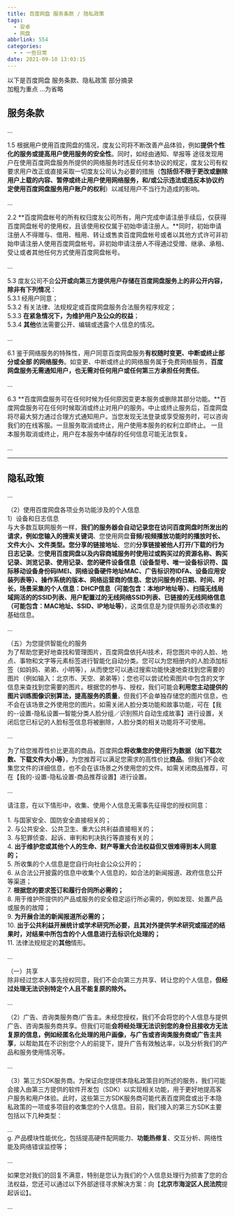 ```yaml
---
title: 百度网盘 服务条款 / 隐私政策
tags:
  - 安卓
  - 网盘
abbrlink: 554
categories:
  - - 一些日常
date: 2021-09-10 13:03:15
---
```


以下是百度网盘 服务条款、隐私政策 部分摘录  
加粗为重点 ...为省略

## 服务条款

...

1.5 根据用户使用百度网盘的情况，度友公司将不断改善产品体验，例如**提供个性化的服务或提高用户使用服务的安全性**。同时，如经由通知、举报等 途径发现用户在使用百度网盘服务所提供的网络服务时违反任何本协议的规定，度友公司有权要求用户改正或直接采取一切度友公司认为必要的措施（**包括但不限于更改或删除用户上载的内容、暂停或终止用户使用网络服务，和/或公示违法或违反本协议约定使用百度网盘服务用户账户的权利**）以减轻用户不当行为造成的影响。

...

2.2 **百度网盘帐号的所有权归度友公司所有，用户完成申请注册手续后，仅获得百度网盘帐号的使用权，且该使用权仅属于初始申请注册人。**同时，初始申请注册人不得赠与、借用、租用、转让或售卖百度网盘帐号或者以其他方式许可非初始申请注册人使用百度网盘帐号。非初始申请注册人不得通过受赠、继承、承租、受让或者其他任何方式使用百度网盘帐号。

...

5.3 度友公司不会**公开或向第三方提供用户存储在百度网盘服务上的非公开内容，除非有下列情况**：  
5.3.1 经用户同意；  
5.3.2 有关法律、法规规定或百度网盘服务合法服务程序规定；  
5.3.3 **在紧急情况下，为维护用户及公众的权益**；  
5.3.4 **其他**依法需要公开、编辑或透露个人信息的情况。

...

6.1 鉴于网络服务的特殊性，用户同意百度网盘服务**有权随时变更、中断或终止部分或全部 的网络服务**。如变更、中断或终止的网络服务属于免费网络服务，**百度网盘服务无需通知用户，也无需对任何用户或任何第三方承担任何责任**。

...

6.3 **百度网盘服务可在任何时候为任何原因变更本服务或删除其部分功能。**百度网盘服务可在任何时候取消或终止对用户的服务。中止或终止服务后，百度网盘将尽最大努力通过合理方式通知用户。当您发现无法登录或享受服务时，可以咨询我们的在线客服。一旦服务取消或终止，用户使用本服务的权利立即终止。 一旦本服务取消或终止，用户在本服务中储存的任何信息可能无法恢复。

...

* * *

## 隐私政策

...

（2）使用百度网盘各项业务功能涉及的个人信息  
1）设备和日志信息  
与大多数互联网服务一样，**我们的服务器会自动记录您在访问百度网盘时所发出的请求，**例如您输入的**搜索关键词**、您使用网盘**音频/视频播放功能时的播放时长、文件大小、文件类型。**您**分享的链接地址**、您的**分享链接被他人打开/下载的行为日志记录**。您**使用百度网盘以及内容商城服务时使用过或购买过的资源名称、购买记录、浏览记录、使用记录、您的硬件设备信息（设备型号、唯一设备标识符、国际移动设备身份码IMEI、网络设备硬件地址MAC、广告标识符IDFA、设备应用安装列表等）、操作系统的版本、网络运营商的信息、您访问服务的日期、时间、时长，场景采集的个人信息：DHCP信息（可能包含：本地IP地址等）、扫描无线局域网活的的SSID列表、用户配置过的无线网络SSID列表、已链接的无线网络信息（可能包含：MAC地址、SSID、IP地址等）**，这类信息是为提供服务必须收集的基础信息。

...

（五）为您提供智能化的服务  
为了帮助您更好地查找和管理图片，百度网盘依托AI技术，将您图片中的人脸、地点、事物和文字等元素标签进行智能化自动分类。您可以为您相册内的人脸添加标签（如妈妈、弟弟、小明等），从而使您可以通过搜索功能快速地查找到您需要的图片（例如输入：北京市、天空、弟弟等）；您也可以尝试检索图片中包含的文字信息来查找到您需要的图片。根据您的参与、授权，我们可能会**利用您主动提供的图片训练图像识别算法，提高服务的质量**，但我们不会单独存储您的图片信息，也不会在该场景之外使用您的图片。如需关闭人脸分类功能和故事功能，可在【我的--设置-隐私设置—智能分类人脸分组／识别照片自动生成故事】进行设置，关闭后您已标记的人脸标签信息将被删除，人脸分类的相关功能将不可使用。

...

为了给您推荐性价比更高的商品，百度网盘**将收集您的使用行为数据（如下载次数、下载文件大小等）**，为您推荐可以满足您需求的高性价比**商品**。但我们不会收集您文件的详细信息，也不会在该场景之外使用您的文件。如需关闭商品推荐，可在【我的-设置-隐私设置-商品推荐设置】进行设置。

...

请注意，在以下情形中，收集、使用个人信息无需事先征得您的授权同意：

1\. 与国家安全、国防安全直接相关的；  
2\. 与公共安全、公共卫生、重大公共利益直接相关的；  
3\. 与犯罪侦查、起诉、审判和判决执行等直接有关的；  
4\. **出于维护您或其他个人的生命、财产等重大合法权益但又很难得到本人同意的；**  
5\. 所收集的个人信息是您自行向社会公众公开的；  
6\. 从合法公开披露的信息中收集个人信息的，如合法的新闻报道、政府信息公开等渠道；  
7\. **根据您的要求签订和履行合同所必需的；**  
8\. 用于维护所提供的产品或服务的安全稳定运行所必需的，例如发现、处置产品或服务的故障；  
9\. **为开展合法的新闻报道所必需的；**  
10\. **出于公共利益开展统计或学术研究所必要，且其对外提供学术研究或描述的结果时，对结果中所包含的个人信息进行去标识化处理的；**  
11\. 法律法规规定的**其他**情形。

...

（一）共享  
除非经过您本人事先授权同意，我们不会向第三方共享、转让您的个人信息，**但经过处理无法识别特定个人且不能复原的除外。**

...

（2）广告、咨询类服务商/广告主。未经您授权，我们不会将您的个人信息与提供广告、咨询类服务商共享。但我们可能**会将经处理无法识别您的身份且接收方无法复原的信息，例如经匿名化处理的用户画像，与广告或咨询类服务商或广告主共享**，以帮助其在不识别您个人的前提下，提升广告有效触达率，以及分析我们的产品和服务使用情况等。

...

（3）第三方SDK服务商。为保证向您提供本隐私政策目的所述的服务，我们可能会接入由第三方提供的软件开发包（SDK）以实现相关功能，用于更好地提高客户服务和用户体验。此时，这些第三方SDK服务商可能代表百度网盘或出于本隐私政策的一项或多项目的收集您的个人信息。目前，我们接入的第三方SDK主要包括以下几种类型：

...  
g. 产品模块性能优化，包括提高硬件配网能力、**功能热修复**、交互分析、网络性能及网络错误监控等；

...

如果您对我们的回复不满意，特别是您认为我们的个人信息处理行为损害了您的合法权益，您还可以通过以下外部途径寻求解决方案：向【**北京市海淀区人民法院**提起诉讼】。

...
